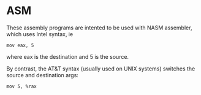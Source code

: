 # ASM

These assembly programs are intented to be used with NASM assembler, which uses
Intel syntax, ie 
```assembly
mov eax, 5
```
where eax is the destination and 5 is the source. 

By contrast, the AT&T syntax (usually used on UNIX systems) switches the source
and destination args:

```assembly
mov 5, %rax
```
